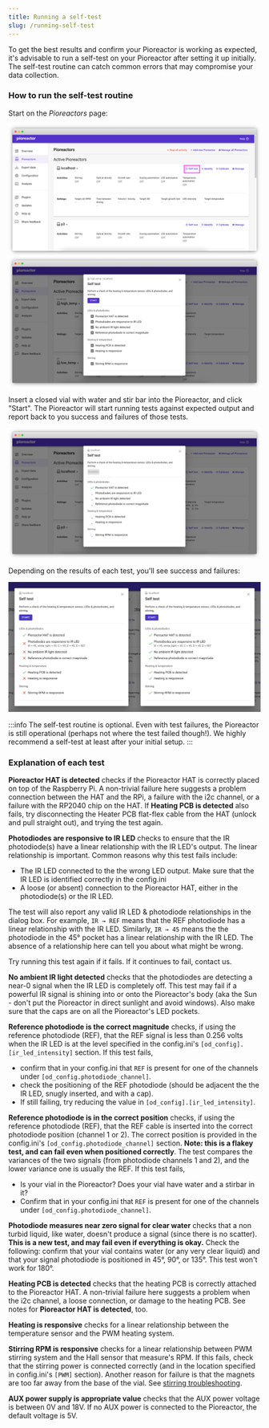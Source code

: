 ```yaml
---
title: Running a self-test
slug: /running-self-test
---
```


To get the best results and confirm your Pioreactor is working as expected, it's advisable to run a self-test on your Pioreactor after setting it up initially. The self-test routine can catch common errors that may compromise your data collection.

### How to run the self-test routine


Start on the _Pioreactors_ page: 

![](/img/user-guide/pioreactors_page_self_test.png)
![](/img/user-guide/self_test_pre.png)


Insert a closed vial with water and stir bar into the Pioreactor, and click "Start". The Pioreactor will start running tests against expected output and report back to you success and failures of those tests.


![](/img/user-guide/self_test_running.png)



Depending on the results of each test, you'll see success and failures:


![](/img/user-guide/self_test_results.png)



:::info
The self-test routine is optional. Even with test failures, the Pioreactor is still operational (perhaps not where the test failed though!). We highly recommend a self-test at least after your initial setup. 
:::


### Explanation of each test

**Pioreactor HAT is detected** checks if the Pioreactor HAT is correctly placed on top of the Raspberry Pi. A non-trivial failure here suggests a problem connection between the HAT and the RPi, a failure with the i2c channel, or a failure with the RP2040 chip on the HAT. If **Heating PCB is detected** also fails, try disconnecting the Heater PCB flat-flex cable from the HAT (unlock and pull straight out), and trying the test again.

**Photodiodes are responsive to IR LED** checks to ensure that the IR photodiode(s) have a linear relationship with the IR LED's output. The linear relationship is important. Common reasons why this test fails include:

- The IR LED connected to the the wrong LED output. Make sure that the IR LED is identified correctly in the config.ini
- A loose (or absent) connection to the Pioreactor HAT, either in the photodiode(s) or the IR LED.

The test will also report any valid IR LED & photodiode relationships in the dialog box. For example, `IR ⇝ REF` means that the REF photodiode has a linear relationship with the IR LED. Similarly, `IR ⇝ 45` means the the photodiode in the 45° pocket has a linear relationship with the IR LED. The absence of a relationship here can tell you about what might be wrong.

Try running this test again if it fails. If it continues to fail, contact us.

**No ambient IR light detected** checks that the photodiodes are detecting a near-0 signal when the IR LED is completely off. This test may fail if a powerful IR signal is shining into or onto the Pioreactor's body (aka the Sun - don't put the Pioreactor in direct sunlight and avoid windows). Also make sure that the caps are on all the Pioreactor's LED pockets.

**Reference photodiode is the correct magnitude** checks, if using the reference photodiode (REF), that the REF signal is less than 0.256 volts when the IR LED is at the level specified in the config.ini's `[od_config].[ir_led_intensity]` section. If this test fails,
 - confirm that in your config.ini that `REF` is present for one of the channels under `[od_config.photodiode_channel]`.
 - check the positioning of the REF photodiode (should be adjacent the the IR LED, snugly inserted, and with a cap).
 - If still failing, try reducing the value in `[od_config].[ir_led_intensity]`.


**Reference photodiode is in the correct position** checks, if using the reference photodiode (REF), that the REF cable is inserted into the correct photodiode position (channel 1 or 2). The correct position is provided in the config.ini's `[od_config.photodiode_channel]` section. **Note: this is a flakey test, and can fail even when positioned correctly**. The test compares the variances of the two signals (from photodiode channels 1 and 2), and the lower variance one is usually the REF.  If this test fails,
 - Is your vial in the Pioreactor? Does your vial have water and a stirbar in it?
 - Confirm that in your config.ini that `REF` is present for one of the channels under `[od_config.photodiode_channel]`.

**Photodiode measures near zero signal for clear water** checks that a non turbid liquid, like water, doesn't produce a signal (since there is no scatter). **This is a new test, and may fail even if everything is okay.** Check the following: confirm that your vial contains water (or any very clear liquid) and that your signal photodiode is positioned in 45°, 90°, or 135°. This test won't work for 180°.


**Heating PCB is detected** checks that the heating PCB is correctly attached to the Pioreactor HAT. A non-trivial failure here suggests a problem when the i2c channel, a loose connection, or damage to the heating PCB. See notes for **Pioreactor HAT is detected**, too.

**Heating is responsive** checks for a linear relationship between the temperature sensor and the PWM heating system.

**Stirring RPM is responsive** checks for a linear relationship between PWM stirring system and the Hall sensor that measure's RPM. If this fails, check that the stirring power is connected correctly (and in the location specified in config.ini's `[PWM]` section). Another reason for failure is that the magnets are too far away from the base of the vial. See [stirring troubleshooting](/user-guide/troubleshooting-stirring).


**AUX power supply is appropriate value** checks that the AUX power voltage is between 0V and 18V. If no AUX power is connected to the Pioreactor, the default voltage is 5V.




